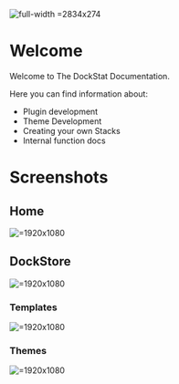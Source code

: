 ![](/api/attachments.redirect?id=2c39d8bf-6a65-43f6-9781-287b6950d350 "full-width =2834x274")

# Welcome

Welcome to The DockStat Documentation.

Here you can find information about:

* Plugin development
* Theme Development
* Creating your own Stacks
* Internal function docs

# Screenshots

## Home

 ![](/api/attachments.redirect?id=0558af56-1769-4e99-992c-bbaf0b64f986 " =1920x1080")

## DockStore

 ![](/api/attachments.redirect?id=ef513b4d-413f-4e37-8f49-8b7c7b5f1a6a " =1920x1080")

### Templates

 ![](/api/attachments.redirect?id=44809097-378d-42e2-a56f-bb08a031e202 " =1920x1080")

### Themes

 ![](/api/attachments.redirect?id=13dad70f-fc3c-424c-9af2-f2ac11e785a7 " =1920x1080")